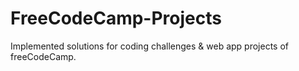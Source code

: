# FreeCodeCamp-Projects
Implemented solutions for coding challenges &amp; web app projects of freeCodeCamp.
